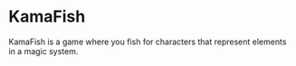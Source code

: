 # KamaFish


KamaFish is a game where you fish for characters that represent elements in a magic system.


